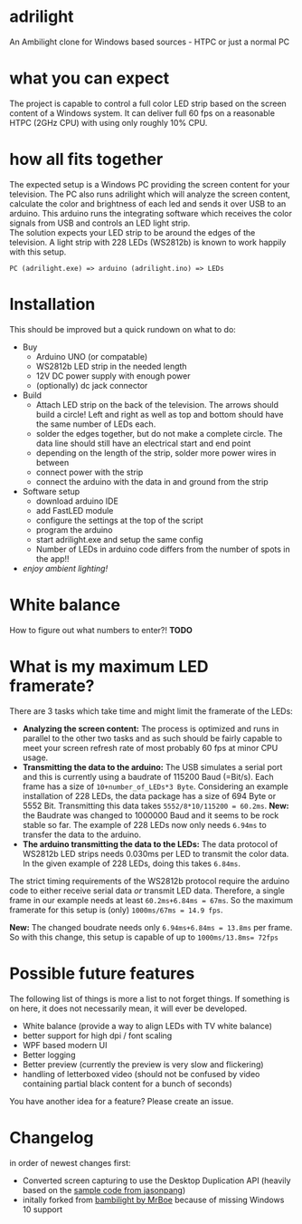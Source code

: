# adrilight
An Ambilight clone for Windows based sources - HTPC or just a normal PC

# what you can expect

The project is capable to control a full color LED strip based on the screen content of a Windows system. It can deliver full 60 fps on a reasonable HTPC (2GHz CPU) with using only roughly 10% CPU. 

# how all fits together

The expected setup is a Windows PC providing the screen content for your television. The PC also runs adrilight which will analyze the screen content, calculate the color and brightness of each led and sends it over USB to an arduino. This arduino runs the integrating software which receives the color signals from USB and controls an LED light strip.  
The solution expects your LED strip to be around the edges of the television. A light strip with 228 LEDs (WS2812b) is known to work happily with this setup.

    PC (adrilight.exe) => arduino (adrilight.ino) => LEDs


# Installation
This should be improved but a quick rundown on what to do:

* Buy
  * Arduino UNO (or compatable)
  * WS2812b LED strip in the needed length
  * 12V DC power supply with enough power
  * (optionally) dc jack connector
* Build
  * Attach LED strip on the back of the television. The arrows should build a circle! Left and right as well as top and bottom should have the same number of LEDs each.
  * solder the edges together, but do not make a complete circle. The data line should still have an electrical start and end point
  * depending on the length of the strip, solder more power wires in between
  * connect power with the strip
  * connect the arduino with the data in and ground from the strip
* Software setup
  * download arduino IDE 
  * add FastLED module
  * configure the settings at the top of the script
  * program the arduino
  * start adrilight.exe and setup the same config
  * Number of LEDs in arduino code differs from the number of spots in the app!!
* *enjoy ambient lighting!*

# White balance

How to figure out what numbers to enter?! **TODO**

# What is my maximum LED framerate?

There are 3 tasks which take time and might limit the framerate of the LEDs:
* **Analyzing the screen content:** 
The process is optimized and runs in parallel to the other two tasks and as such should be fairly capable to meet your screen refresh rate of most probably 60 fps at minor CPU usage. 
* **Transmitting the data to the arduino:** The USB simulates a serial port and this is currently using a baudrate of 115200 Baud (=Bit/s). Each frame has a size of `10+number_of_LEDs*3 Byte`. Considering an example installation of  228 LEDs, the data package has a size of 694 Byte or 5552 Bit. Transmitting this data takes `5552/8*10/115200 = 60.2ms`. **New:** the Baudrate was changed to 1000000 Baud and it seems to be rock stable so far. The example of 228 LEDs now only needs `6.94ms` to transfer the data to the arduino.
* **The arduino transmitting the data to the LEDs:** The data protocol of WS2812b LED strips needs 0.030ms per LED to transmit the color data. In the given example of 228 LEDs, doing this takes `6.84ms`.

The strict timing requirements of the WS2812b protocol require the arduino code to either receive serial data *or* transmit LED data. Therefore, a single frame in our example needs at least `60.2ms+6.84ms = 67ms`. So the maximum framerate for this setup is (only) `1000ms/67ms = 14.9 fps`.

**New:** The changed boudrate needs only `6.94ms+6.84ms = 13.8ms` per frame. So with this change, this setup is capable of up to `1000ms/13.8ms= 72fps` 

# Possible future features
The following list of things is more a list to not forget things. If something is on here, it does not necessarily mean, it will ever be developed.

* White balance (provide a way to align LEDs with TV white balance)
* better support for high dpi / font scaling
* WPF based modern UI
* Better logging
* Better preview (currently the preview is very slow and flickering)
* handling of letterboxed video (should not be confused by video containing partial black content for a bunch of seconds)

You have another idea for a feature? Please create an issue.


# Changelog

in order of newest changes first:

* Converted screen capturing to use the Desktop Duplication API (heavily based on the [sample code from jasonpang](https://github.com/jasonpang/desktop-duplication-net)) 
* initally forked from [bambilight by MrBoe](https://github.com/MrBoe/Bambilight) because of missing Windows 10 support